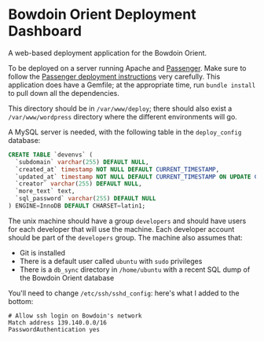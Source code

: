 # Bowdoin Orient Deployment Dashboard

A web-based deployment application for the Bowdoin Orient.

To be deployed on a server running Apache and [Passenger](https://www.phusionpassenger.com). Make sure to follow the [Passenger deployment instructions](https://www.phusionpassenger.com/docs/tutorials/deploy_to_production/deploying_your_app/oss/ownserver/ruby/apache/) very carefully. This application does have a Gemfile; at the appropriate time, run `bundle install` to pull down all the dependencies.

This directory should be in `/var/www/deploy`; there should also exist a `/var/www/wordpress` directory where the different environments will go.

A MySQL server is needed, with the following table in the `deploy_config` database:

```sql
CREATE TABLE `devenvs` (
  `subdomain` varchar(255) DEFAULT NULL,
  `created_at` timestamp NOT NULL DEFAULT CURRENT_TIMESTAMP,
  `updated_at` timestamp NOT NULL DEFAULT CURRENT_TIMESTAMP ON UPDATE CURRENT_TIMESTAMP,
  `creator` varchar(255) DEFAULT NULL,
  `more_text` text,
  `sql_password` varchar(255) DEFAULT NULL
) ENGINE=InnoDB DEFAULT CHARSET=latin1;
```

The unix machine should have a group `developers` and should have users for each developer that will use the machine. Each developer account should be part of the `developers` group. The machine also assumes that:

- Git is installed
- There is a default user called `ubuntu` with `sudo` privileges
- There is a `db_sync` directory in `/home/ubuntu` with a recent SQL dump of the Bowdoin Orient database

You'll need to change `/etc/ssh/sshd_config`: here's what I added to the bottom:

```
# Allow ssh login on Bowdoin's network
Match address 139.140.0.0/16
PasswordAuthentication yes
```
